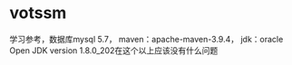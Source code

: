 # votssm
学习参考，数据库mysql 5.7，
maven：apache-maven-3.9.4，
jdk：oracle Open JDK version 1.8.0_202在这个以上应该没有什么问题

